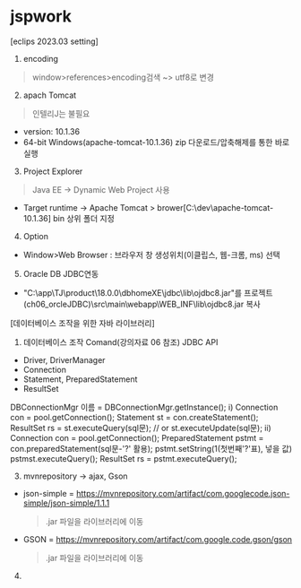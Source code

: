 # jspwork

[eclips 2023.03 setting]
1. encoding
 > window>references>encoding검색 ~> utf8로 변경


2. apach Tomcat
 > 인텔리J는 불필요
 - version: 10.1.36
 - 64-bit Windows(apache-tomcat-10.1.36) zip 다운로드/압축해제를 통한 바로 실행


3. Project Explorer
 > Java EE -> Dynamic Web Project 사용
 - Target runtime -> Apache Tomcat > brower[C:\dev\apache-tomcat-10.1.36] bin 상위 폴더 지정


4. Option
 - Window>Web Browser : 브라우저 창 생성위치(이클립스, 웹-크롬, ms) 선택


5. Oracle DB JDBC연동
 - "C:\app\TJ\product\18.0.0\dbhomeXE\jdbc\lib\ojdbc8.jar"를 프로젝트(ch06_orcleJDBC)\src\main\webapp\WEB_INF\lib\ojdbc8.jar 복사


[데이터베이스 조작을 위한 자바 라이브러리]
1) 데이터베이스 조작 Comand(강의자료 06 참조)
 JDBC API
 - Driver, DriverManager
 - Connection
 - Statement, PreparedStatement
 - ResultSet

DBConnectionMgr 이름 = DBConnectionMgr.getInstance();
i)
Connection con = pool.getConnection();
Statement st = con.createStatement();
ResultSet rs = st.executeQuery(sql문); // or st.executeUpdate(sql문);
ii)
Connection con = pool.getConnection();
PreparedStatement pstmt = con.preparedStatement(sql문-'?' 활용);
pstmt.setString(1(첫번째'?'표), 넣을 값)
pstmst.executeQuery();
ResultSet rs = pstmt.executeQuery();

3) mvnrepository -> ajax, Gson
- json-simple = https://mvnrepository.com/artifact/com.googlecode.json-simple/json-simple/1.1.1
  > .jar 파일을 라이브러리에 이동
- GSON = https://mvnrepository.com/artifact/com.google.code.gson/gson
  > .jar 파일을 라이브러리에 이동
4) 
